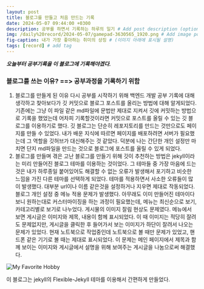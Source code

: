 ```yaml
---
layout: post
title: 블로그를 만들고 처음 만드는 기록
date: 2024-05-07 09:44:00 +0300
description: 공부를 하면서 기록하는 하루의 일기 # Add post description (optional)
img: /daily%20record/2024-05-07/gamepad-3630565_1920.png # Add image post (optional)
fig-caption: 내가 가장 좋아하는 취미의 상징 # (이미지 아래에 표시될 설명)
tags: [record] # add tag
---
```


***오늘부터 공부기록을 이 블로그에 기록해야겠다.***

###  블로그를 쓰는 이유? ==> 공부과정을 기록하기 위함
1. 블로그를 만들게 된 이유
다시 공부를 시작하기 위해 백엔드 개발 공부 기록에 대해 생각하고 찾아보다가 깃 커밋으로 블로그 포스트를 올리는 방법에 대해 알게되었다. 기존에는 그냥 이 파일 같은 md파일에 문법만 제대로 지켜서 깃에 커밋하는 방법으로 기록을 했었는데 어차피 기록할것이라면 커밋으로 포스트를 올릴 수 있는 깃 블로그를 이용하기로 했다. 깃 블로그는 단순히 레포지토리를 만드는 것만으로도 페이지를 만들 수 있었다. 내가 배운 지식에 따르면 페이지를 배포하려면 서버가 필요했는데 그 역할을 깃허브가 대신해주는 것 같았다. 덕분에 나는 간단한 개인 설정만 마치면 단지 md파일을 만드는 것으로 블로그에 포스트를 올릴 수 있게 되었다.
2. 블로그를 만들며 겪은 고난
블로그를 만들기 위해 깃이 추천하는 방법은 jekyll이라는 미리 만들어진 블로그 테마를 이용하는 것이었다. 그 테마들 중 가장 마음에 드는 것은 내가 하루종일 붙어있어도 해결할 수 없는 오류가 발생해서 포기하고 비슷한 느낌을 가진 다른 테마를 선택하게 되었다. 테마를 적용하면서 사소한 오류들이 많이 발생했다. 대부분 url이나 이름 같은것을 설정하거나 지우면 제대로 작동되었다.
블로그 개인 설정 중 메뉴 적용 문제가 발생했다. 아무래도 이미 만들어진 테마이다 보니 원하는대로 커스터마이징을 하는 과정이 필요했는데, 메뉴는 최신순으로 보기, 카테고리별로 보기로 나누었다.
게시물의 이미지 잘림 현상도 문제였다. 메뉴에서 보면 게시글은 이미지와 제목, 내용이 함께 표시되었다. 이 때 이미지는 적당히 잘려도 문제없지만, 게시글을 클릭한 후 들어가서 보는 이미지가 하단이 잘려서 나오는 문제가 있었다. 현재 노트북으로 작업중인데 노트북으로 볼 때만 문제가 있었고, 핸드폰 같은 기기로 볼 때는 제대로 표시되었다. 이 문제는 메인 페이지에서 제목과 함께 보이는 이미지와 게시글에서 설명을 위해 보여주는 게시글을 나눔으로써 해결했다.

![My Favorite Hobby]({{site.baseurl}}/assets/img/daily%20record/2024-05-07/gamepad-3630565_1920.png)

이 블로그는 jekyll의 Flexible-Jekyll 테마를 이용해서 간편하게 만들었다.